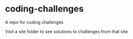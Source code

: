 # coding-challenges
A repo for coding challenges

Visit a site folder to see solutions to challenges from that site
